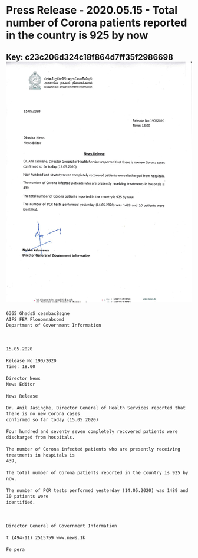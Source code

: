 # Press Release - 2020.05.15 - Total number of Corona patients reported in the country is 925 by now 
Key: c23c206d324c18f864d7ff35f2986698 
![img](img/c23c206d324c18f864d7ff35f2986698.jpg)
---
```
6365 GhadsS cesmbacBsqne
AIFS FEA Flonomnabsomd
Department of Government Information

 

15.05.2020

Release No:190/2020
Time: 18.00

Director News
News Editor

News Release

Dr. Anil Jasinghe, Director General of Health Services reported that there is no new Corona cases
confirmed so far today (15.05.2020)

Four hundred and seventy seven completely recovered patients were discharged from hospitals.

The number of Corona infected patients who are presently receiving treatments in hospitals is
439,

The total number of Corona patients reported in the country is 925 by now.

The number of PCR tests performed yesterday (14.05.2020) was 1489 and 10 patients were
identified.

 

Director General of Government Information

t (494-11) 2515759 www.news.1k

Fe pera

   

```
